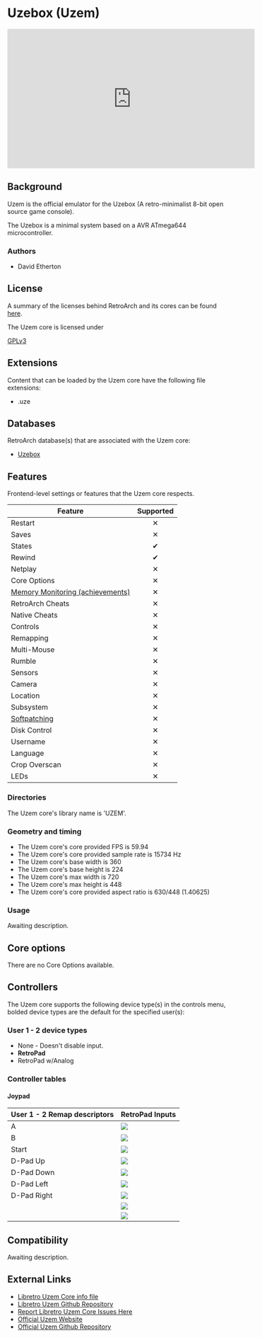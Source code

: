 # Uzebox (Uzem)

<iframe width="560" height="315" src="https://www.youtube-nocookie.com/embed/q_MkxvdeGsc" frameborder="0" allow="accelerometer; autoplay; clipboard-write; encrypted-media; gyroscope; picture-in-picture" allowfullscreen></iframe>

## Background

Uzem is the official emulator for the Uzebox (A retro-minimalist 8-bit open source game console).

The Uzebox is a minimal system based on a AVR ATmega644 microcontroller.

### Authors

- David Etherton

## License

A summary of the licenses behind RetroArch and its cores can be found [here](../development/licenses.md).

The Uzem core is licensed under

[GPLv3](https://github.com/Uzebox/uzebox/blob/master/gpl-3.0.txt)

## Extensions

Content that can be loaded by the Uzem core have the following file extensions:

- .uze

## Databases

RetroArch database(s) that are associated with the Uzem core:

- [Uzebox](https://github.com/libretro/libretro-database/blob/master/rdb/Uzebox.rdb)

## Features

Frontend-level settings or features that the Uzem core respects.

| Feature           | Supported |
|-------------------|:---------:|
| Restart           | ✕         |
| Saves             | ✕         |
| States            | ✔         |
| Rewind            | ✔         |
| Netplay           | ✕         |
| Core Options      | ✕         |
| [Memory Monitoring (achievements)](../guides/memorymonitoring.md) | ✕         |
| RetroArch Cheats  | ✕         |
| Native Cheats     | ✕         |
| Controls          | ✕         |
| Remapping         | ✕         |
| Multi-Mouse       | ✕         |
| Rumble            | ✕         |
| Sensors           | ✕         |
| Camera            | ✕         |
| Location          | ✕         |
| Subsystem         | ✕         |
| [Softpatching](../guides/softpatching.md) | ✕         |
| Disk Control      | ✕         |
| Username          | ✕         |
| Language          | ✕         |
| Crop Overscan     | ✕         |
| LEDs              | ✕         |

### Directories

The Uzem core's library name is 'UZEM'.

### Geometry and timing

- The Uzem core's core provided FPS is 59.94
- The Uzem core's core provided sample rate is 15734 Hz
- The Uzem core's base width is 360
- The Uzem core's base height is 224
- The Uzem core's max width is 720
- The Uzem core's max height is 448
- The Uzem core's core provided aspect ratio is 630/448 (1.40625)

### Usage

Awaiting description.

## Core options

There are no Core Options available.

## Controllers

The Uzem core supports the following device type(s) in the controls menu, bolded device types are the default for the specified user(s):

### User 1 - 2 device types

- None - Doesn't disable input.
- **RetroPad**
- RetroPad w/Analog

### Controller tables

#### Joypad

| User 1 - 2 Remap descriptors | RetroPad Inputs                                |
|------------------------------|------------------------------------------------|
| A                            | ![](../image/retropad/retro_b.png)             |
| B                            | ![](../image/retropad/retro_a.png)             |
| Start                        | ![](../image/retropad/retro_start.png)        |
| D-Pad Up                     | ![](../image/retropad/retro_dpad_up.png)     |
| D-Pad Down                   | ![](../image/retropad/retro_dpad_down.png)     |
| D-Pad Left                   | ![](../image/retropad/retro_dpad_left.png)     |
| D-Pad Right                  | ![](../image/retropad/retro_dpad_right.png)    |
|           | ![](../image/retropad/retro_l3.png)         |
|         | ![](../image/retropad/retro_r3.png)         |


## Compatibility

Awaiting description.

## External Links

- [Libretro Uzem Core info file](https://github.com/libretro/libretro-super/blob/master/dist/info/uzem_libretro.info)
- [Libretro Uzem Github Repository](https://github.com/libretro/libretro-uzem)
- [Report Libretro Uzem Core Issues Here](https://github.com/libretro/libretro-uzem/issues)
- [Official Uzem Website](https://uzebox.org)
- [Official Uzem Github Repository](https://github.com/Uzebox/uzebox)
